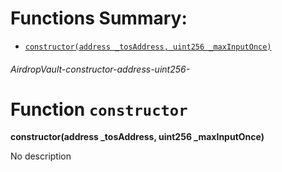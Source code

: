 # Functions Summary:

- [`constructor(address _tosAddress, uint256 _maxInputOnce)`](#AirdropVault-constructor-address-uint256-)

###### *AirdropVault-constructor-address-uint256-*

# Function `constructor`

**constructor(address _tosAddress, uint256 _maxInputOnce)**

No description
